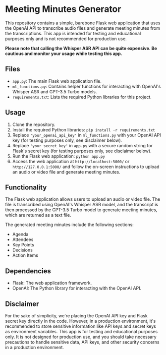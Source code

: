 # Meeting Minutes Generator

This repository contains a simple, barebone Flask web application that uses the OpenAI API to transcribe audio files and generate meeting minutes from the transcriptions. This app is intended for testing and educational purposes only and is not recommended for production use.

**Please note that calling the Whisper ASR API can be quite expensive. Be cautious and monitor your usage while testing this app.**

## Files

- `app.py`: The main Flask web application file.
- `ml_functions.py`: Contains helper functions for interacting with OpenAI's Whisper ASR and GPT-3.5 Turbo models.
- `requirements.txt`: Lists the required Python libraries for this project.

## Usage

1. Clone the repository.
2. Install the required Python libraries: `pip install -r requirements.txt`
3. Replace `'your_openai_api_key'` in `ml_functions.py` with your OpenAI API key (for testing purposes only, see disclaimer below).
4. Replace `'your_secret_key'` in `app.py` with a secure random string for Flask's secret key (for testing purposes only, see disclaimer below).
5. Run the Flask web application: `python app.py`
6. Access the web application at `http://localhost:5000/` or `http://127.0.0.1:5000/` and follow the on-screen instructions to upload an audio or video file and generate meeting minutes.

## Functionality

The Flask web application allows users to upload an audio or video file. The file is transcribed using OpenAI's Whisper ASR model, and the transcript is then processed by the GPT-3.5 Turbo model to generate meeting minutes, which are returned as a text file.

The generated meeting minutes include the following sections:

- Agenda
- Attendees
- Key Points
- Decisions
- Action Items

## Dependencies

- Flask: The web application framework.
- OpenAI: The Python library for interacting with the OpenAI API.

## Disclaimer

For the sake of simplicity, we're placing the OpenAI API key and Flask secret key directly in the code. However, in a production environment, it's recommended to store sensitive information like API keys and secret keys as environment variables. This app is for testing and educational purposes only. It is not designed for production use, and you should take necessary precautions to handle sensitive data, API keys, and other security concerns in a production environment.